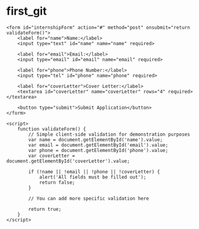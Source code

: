 # first_git
<!DOCTYPE html>
<html lang="en">
<head>
    <meta charset="UTF-8">
    <meta name="viewport" content="width=device-width, initial-scale=1.0">
    <title>Internship Application Form</title>
    <style>
        /* Your styles here */
    </style>
</head>
<body>

    <form id="internshipForm" action="#" method="post" onsubmit="return validateForm()">
        <label for="name">Name:</label>
        <input type="text" id="name" name="name" required>

        <label for="email">Email:</label>
        <input type="email" id="email" name="email" required>

        <label for="phone">Phone Number:</label>
        <input type="tel" id="phone" name="phone" required>

        <label for="coverLetter">Cover Letter:</label>
        <textarea id="coverLetter" name="coverLetter" rows="4" required></textarea>

        <button type="submit">Submit Application</button>
    </form>

    <script>
        function validateForm() {
            // Simple client-side validation for demonstration purposes
            var name = document.getElementById('name').value;
            var email = document.getElementById('email').value;
            var phone = document.getElementById('phone').value;
            var coverLetter = document.getElementById('coverLetter').value;

            if (!name || !email || !phone || !coverLetter) {
                alert('All fields must be filled out');
                return false;
            }

            // You can add more specific validation here

            return true;
        }
    </script>

</body>
</html>

